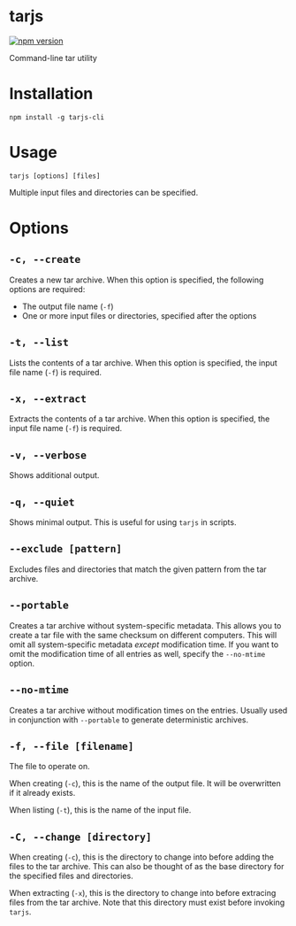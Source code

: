 # tarjs

[![npm version](https://badge.fury.io/js/tarjs-cli.svg)](https://badge.fury.io/js/tarjs-cli)

Command-line tar utility

# Installation

    npm install -g tarjs-cli

# Usage

    tarjs [options] [files]

Multiple input files and directories can be specified.

# Options

## `-c, --create`

Creates a new tar archive. When this option is specified, the following options are required:

 - The output file name (`-f`)
 - One or more input files or directories, specified after the options

## `-t, --list`

Lists the contents of a tar archive. When this option is specified, the input file name (`-f`) is required.

## `-x, --extract`

Extracts the contents of a tar archive. When this option is specified, the input file name (`-f`) is required.

## `-v, --verbose`

Shows additional output.

## `-q, --quiet`

Shows minimal output. This is useful for using `tarjs` in scripts.

## `--exclude [pattern]`

Excludes files and directories that match the given pattern from the tar archive.

## `--portable`

Creates a tar archive without system-specific metadata. This allows you to create a tar file with the same checksum on different computers. This will omit all system-specific metadata *except* modification time. If you want to omit the modification time of all entries as well, specify the `--no-mtime` option.

## `--no-mtime`

Creates a tar archive without modification times on the entries. Usually used in conjunction with `--portable` to generate deterministic archives.

## `-f, --file [filename]`

The file to operate on.
 
When creating (`-c`), this is the name of the output file. It will be overwritten if it already exists.

When listing (`-t`), this is the name of the input file.

## `-C, --change [directory]`

When creating (`-c`), this is the directory to change into before adding the files to the tar archive. This can also be thought of as the base directory for the specified files and directories.

When extracting (`-x`), this is the directory to change into before extracing files from the tar archive. Note that this directory must exist before invoking `tarjs`.

